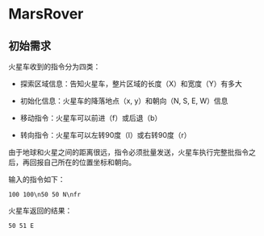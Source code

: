 # MarsRover

## 初始需求

火星车收到的指令分为四类：

- 探索区域信息：告知火星车，整片区域的长度（X）和宽度（Y）有多大

- 初始化信息：火星车的降落地点（x, y）和朝向（N, S, E, W）信息

- 移动指令：火星车可以前进（f）或后退（b）

- 转向指令：火星车可以左转90度（l）或右转90度（r）

由于地球和火星之间的距离很远，指令必须批量发送，火星车执行完整批指令之后，再回报自己所在的位置坐标和朝向。

输入的指令如下：

```
100 100\n50 50 N\nfr
```

火星车返回的结果：

```
50 51 E 
```



